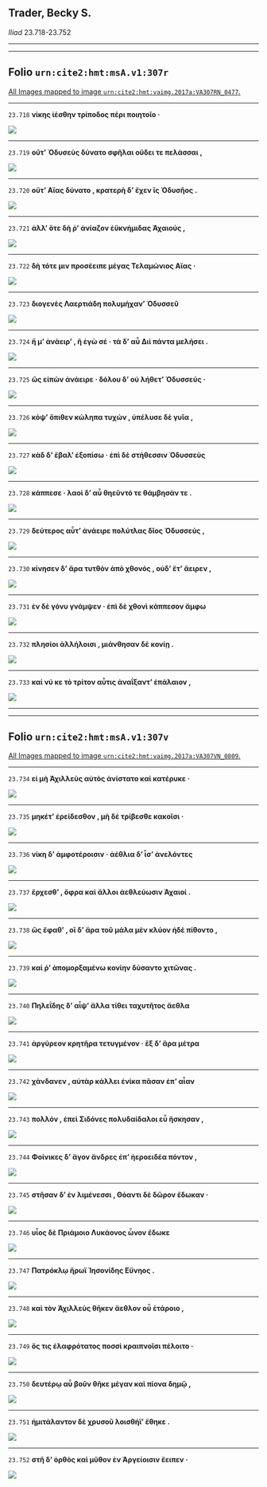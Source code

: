 

## Trader, Becky S.

*Iliad* 23.718-23.752

---

---

## **Folio `urn:cite2:hmt:msA.v1:307r`**



[All Images mapped to image `urn:cite2:hmt:vaimg.2017a:VA307RN_0477`.](http://www.homermultitext.org/ict2/index.html?urn=urn:cite2:hmt:vaimg.2017a:VA307RN_0477@0.2104,0.3885,0.3801,0.01840&urn=urn:cite2:hmt:vaimg.2017a:VA307RN_0477@0.2104,0.4043,0.4431,0.02296&urn=urn:cite2:hmt:vaimg.2017a:VA307RN_0477@0.2098,0.4213,0.4298,0.02559&urn=urn:cite2:hmt:vaimg.2017a:VA307RN_0477@0.2091,0.4430,0.4298,0.02559&urn=urn:cite2:hmt:vaimg.2017a:VA307RN_0477@0.2133,0.4604,0.4488,0.02254&urn=urn:cite2:hmt:vaimg.2017a:VA307RN_0477@0.2089,0.4776,0.4215,0.03015&urn=urn:cite2:hmt:vaimg.2017a:VA307RN_0477@0.2159,0.4979,0.4458,0.02393&urn=urn:cite2:hmt:vaimg.2017a:VA307RN_0477@0.2124,0.5154,0.4468,0.02462&urn=urn:cite2:hmt:vaimg.2017a:VA307RN_0477@0.2098,0.5342,0.4493,0.02656&urn=urn:cite2:hmt:vaimg.2017a:VA307RN_0477@0.2196,0.5550,0.4366,0.02642&urn=urn:cite2:hmt:vaimg.2017a:VA307RN_0477@0.2141,0.5729,0.4132,0.03071&urn=urn:cite2:hmt:vaimg.2017a:VA307RN_0477@0.2071,0.5924,0.4759,0.02697&urn=urn:cite2:hmt:vaimg.2017a:VA307RN_0477@0.2187,0.6101,0.4480,0.02683&urn=urn:cite2:hmt:vaimg.2017a:VA307RN_0477@0.2179,0.6300,0.4480,0.02932&urn=urn:cite2:hmt:vaimg.2017a:VA307RN_0477@0.2154,0.6512,0.4381,0.02739&urn=urn:cite2:hmt:vaimg.2017a:VA307RN_0477@0.2155,0.6664,0.4521,0.03679)

---- 

 `23.718`  **νίκης ἱέσθην τρίποδος πέρι ποιητοῖο ·** 

 <a href="http://www.homermultitext.org/ict2/index.html?urn=urn:cite2:hmt:vaimg.2017a:VA307RN_0477@0.2104,0.3885,0.3801,0.01840"><img src="http://beta.hpcc.uh.edu/scs/image/500/500/urn:cite2:hmt:vaimg.2017a:VA307RN_0477@0.2104,0.3885,0.3801,0.01840"/></a> 

---- 

 `23.719`  **οὔτʼ Ὀδυσεὺς δύνατο σφῆλαι οὔδει τε πελάσσαι ,** 

 <a href="http://www.homermultitext.org/ict2/index.html?urn=urn:cite2:hmt:vaimg.2017a:VA307RN_0477@0.2104,0.4043,0.4431,0.02296"><img src="http://beta.hpcc.uh.edu/scs/image/500/500/urn:cite2:hmt:vaimg.2017a:VA307RN_0477@0.2104,0.4043,0.4431,0.02296"/></a> 

---- 

 `23.720`  **οὔτʼ Αἴας δύνατο , κρατερὴ δʼ ἔχεν ἲς Ὀδυσῆος .** 

 <a href="http://www.homermultitext.org/ict2/index.html?urn=urn:cite2:hmt:vaimg.2017a:VA307RN_0477@0.2098,0.4213,0.4298,0.02559"><img src="http://beta.hpcc.uh.edu/scs/image/500/500/urn:cite2:hmt:vaimg.2017a:VA307RN_0477@0.2098,0.4213,0.4298,0.02559"/></a> 

---- 

 `23.721`  **ἀλλʼ ὅτε δή ῥʼ ἀνίαζον ἐϋκνήμιδας Ἀχαιούς ,** 

 <a href="http://www.homermultitext.org/ict2/index.html?urn=urn:cite2:hmt:vaimg.2017a:VA307RN_0477@0.2091,0.4430,0.4298,0.02559"><img src="http://beta.hpcc.uh.edu/scs/image/500/500/urn:cite2:hmt:vaimg.2017a:VA307RN_0477@0.2091,0.4430,0.4298,0.02559"/></a> 

---- 

 `23.722`  **δὴ τότε μιν προσέειπε μέγας Τελαμώνιος Αἴας ·** 

 <a href="http://www.homermultitext.org/ict2/index.html?urn=urn:cite2:hmt:vaimg.2017a:VA307RN_0477@0.2133,0.4604,0.4488,0.02254"><img src="http://beta.hpcc.uh.edu/scs/image/500/500/urn:cite2:hmt:vaimg.2017a:VA307RN_0477@0.2133,0.4604,0.4488,0.02254"/></a> 

---- 

 `23.723`  **διογενὲς Λαερτιάδη πολυμήχανʼ Ὀδυσσεῦ** 

 <a href="http://www.homermultitext.org/ict2/index.html?urn=urn:cite2:hmt:vaimg.2017a:VA307RN_0477@0.2089,0.4776,0.4215,0.03015"><img src="http://beta.hpcc.uh.edu/scs/image/500/500/urn:cite2:hmt:vaimg.2017a:VA307RN_0477@0.2089,0.4776,0.4215,0.03015"/></a> 

---- 

 `23.724`  **ἤ μʼ ἀνάειρʼ , ἢ ἐγὼ σέ · τὰ δʼ αὖ Διὶ πάντα μελήσει .** 

 <a href="http://www.homermultitext.org/ict2/index.html?urn=urn:cite2:hmt:vaimg.2017a:VA307RN_0477@0.2159,0.4979,0.4458,0.02393"><img src="http://beta.hpcc.uh.edu/scs/image/500/500/urn:cite2:hmt:vaimg.2017a:VA307RN_0477@0.2159,0.4979,0.4458,0.02393"/></a> 

---- 

 `23.725`  **ὣς εἰπὼν ἀνάειρε · δόλου δʼ οὐ λήθετʼ Ὀδυσσεύς ·** 

 <a href="http://www.homermultitext.org/ict2/index.html?urn=urn:cite2:hmt:vaimg.2017a:VA307RN_0477@0.2124,0.5154,0.4468,0.02462"><img src="http://beta.hpcc.uh.edu/scs/image/500/500/urn:cite2:hmt:vaimg.2017a:VA307RN_0477@0.2124,0.5154,0.4468,0.02462"/></a> 

---- 

 `23.726`  **κόψʼ ὄπιθεν κώληπα τυχών , ὑπέλυσε δὲ γυῖα ,** 

 <a href="http://www.homermultitext.org/ict2/index.html?urn=urn:cite2:hmt:vaimg.2017a:VA307RN_0477@0.2098,0.5342,0.4493,0.02656"><img src="http://beta.hpcc.uh.edu/scs/image/500/500/urn:cite2:hmt:vaimg.2017a:VA307RN_0477@0.2098,0.5342,0.4493,0.02656"/></a> 

---- 

 `23.727`  **κὰδ δʼ ἔβαλʼ ἐξοπίσω · ἐπὶ δὲ στήθεσσιν Ὀδυσσεὺς** 

 <a href="http://www.homermultitext.org/ict2/index.html?urn=urn:cite2:hmt:vaimg.2017a:VA307RN_0477@0.2196,0.5550,0.4366,0.02642"><img src="http://beta.hpcc.uh.edu/scs/image/500/500/urn:cite2:hmt:vaimg.2017a:VA307RN_0477@0.2196,0.5550,0.4366,0.02642"/></a> 

---- 

 `23.728`  **κάππεσε · λαοὶ δʼ αὖ θηεῦντό τε θάμβησάν τε .** 

 <a href="http://www.homermultitext.org/ict2/index.html?urn=urn:cite2:hmt:vaimg.2017a:VA307RN_0477@0.2141,0.5729,0.4132,0.03071"><img src="http://beta.hpcc.uh.edu/scs/image/500/500/urn:cite2:hmt:vaimg.2017a:VA307RN_0477@0.2141,0.5729,0.4132,0.03071"/></a> 

---- 

 `23.729`  **δεύτερος αὖτʼ ἀνάειρε πολύτλας δῖος Ὀδυσσεύς ,** 

 <a href="http://www.homermultitext.org/ict2/index.html?urn=urn:cite2:hmt:vaimg.2017a:VA307RN_0477@0.2071,0.5924,0.4759,0.02697"><img src="http://beta.hpcc.uh.edu/scs/image/500/500/urn:cite2:hmt:vaimg.2017a:VA307RN_0477@0.2071,0.5924,0.4759,0.02697"/></a> 

---- 

 `23.730`  **κίνησεν δʼ ἄρα τυτθὸν ἀπὸ χθονός , οὐδʼ ἔτʼ ἄειρεν ,** 

 <a href="http://www.homermultitext.org/ict2/index.html?urn=urn:cite2:hmt:vaimg.2017a:VA307RN_0477@0.2187,0.6101,0.4480,0.02683"><img src="http://beta.hpcc.uh.edu/scs/image/500/500/urn:cite2:hmt:vaimg.2017a:VA307RN_0477@0.2187,0.6101,0.4480,0.02683"/></a> 

---- 

 `23.731`  **ἐν δὲ γόνυ γνάμψεν · ἐπὶ δὲ χθονὶ κάππεσον ἄμφω** 

 <a href="http://www.homermultitext.org/ict2/index.html?urn=urn:cite2:hmt:vaimg.2017a:VA307RN_0477@0.2179,0.6300,0.4480,0.02932"><img src="http://beta.hpcc.uh.edu/scs/image/500/500/urn:cite2:hmt:vaimg.2017a:VA307RN_0477@0.2179,0.6300,0.4480,0.02932"/></a> 

---- 

 `23.732`  **πλησίοι ἀλλήλοισι , μιάνθησαν δὲ κονίῃ .** 

 <a href="http://www.homermultitext.org/ict2/index.html?urn=urn:cite2:hmt:vaimg.2017a:VA307RN_0477@0.2154,0.6512,0.4381,0.02739"><img src="http://beta.hpcc.uh.edu/scs/image/500/500/urn:cite2:hmt:vaimg.2017a:VA307RN_0477@0.2154,0.6512,0.4381,0.02739"/></a> 

---- 

 `23.733`  **καί νύ κε τὸ τρίτον αὖτις ἀναΐξαντʼ ἐπάλαιον ,** 

 <a href="http://www.homermultitext.org/ict2/index.html?urn=urn:cite2:hmt:vaimg.2017a:VA307RN_0477@0.2155,0.6664,0.4521,0.03679"><img src="http://beta.hpcc.uh.edu/scs/image/500/500/urn:cite2:hmt:vaimg.2017a:VA307RN_0477@0.2155,0.6664,0.4521,0.03679"/></a> 

---

---

## **Folio `urn:cite2:hmt:msA.v1:307v`**



[All Images mapped to image `urn:cite2:hmt:vaimg.2017a:VA307VN_0809`.](http://www.homermultitext.org/ict2/index.html?urn=urn:cite2:hmt:vaimg.2017a:VA307VN_0809@0.4880,0.2419,0.4134,0.02656&urn=urn:cite2:hmt:vaimg.2017a:VA307VN_0809@0.4880,0.2607,0.4134,0.02545&urn=urn:cite2:hmt:vaimg.2017a:VA307VN_0809@0.4880,0.2607,0.4134,0.02545&urn=urn:cite2:hmt:vaimg.2017a:VA307VN_0809@0.4880,0.3017,0.4134,0.02434&urn=urn:cite2:hmt:vaimg.2017a:VA307VN_0809@0.4880,0.3183,0.4340,0.02490&urn=urn:cite2:hmt:vaimg.2017a:VA307VN_0809@0.4880,0.3353,0.4340,0.02766&urn=urn:cite2:hmt:vaimg.2017a:VA307VN_0809@0.4891,0.3544,0.4193,0.02656&urn=urn:cite2:hmt:vaimg.2017a:VA307VN_0809@0.4891,0.3770,0.4274,0.02434&urn=urn:cite2:hmt:vaimg.2017a:VA307VN_0809@0.4891,0.3959,0.4274,0.02766&urn=urn:cite2:hmt:vaimg.2017a:VA307VN_0809@0.4891,0.4141,0.4274,0.02545&urn=urn:cite2:hmt:vaimg.2017a:VA307VN_0809@0.4891,0.4333,0.4274,0.02600&urn=urn:cite2:hmt:vaimg.2017a:VA307VN_0809@0.4891,0.4538,0.4274,0.02379&urn=urn:cite2:hmt:vaimg.2017a:VA307VN_0809@0.4891,0.4726,0.3841,0.02434&urn=urn:cite2:hmt:vaimg.2017a:VA307VN_0809@0.4891,0.4909,0.3841,0.02434&urn=urn:cite2:hmt:vaimg.2017a:VA307VN_0809@0.4891,0.5112,0.3841,0.02379&urn=urn:cite2:hmt:vaimg.2017a:VA307VN_0809@0.4891,0.5296,0.4070,0.02545&urn=urn:cite2:hmt:vaimg.2017a:VA307VN_0809@0.4838,0.5473,0.4169,0.02379&urn=urn:cite2:hmt:vaimg.2017a:VA307VN_0809@0.4838,0.5663,0.3841,0.02545&urn=urn:cite2:hmt:vaimg.2017a:VA307VN_0809@0.4838,0.5859,0.4132,0.02490)

---- 

 `23.734`  **εἰ μὴ Ἀχιλλεὺς αὐτὸς ἀνίστατο καὶ κατέρυκε ·** 

 <a href="http://www.homermultitext.org/ict2/index.html?urn=urn:cite2:hmt:vaimg.2017a:VA307VN_0809@0.4880,0.2419,0.4134,0.02656"><img src="http://beta.hpcc.uh.edu/scs/image/500/500/urn:cite2:hmt:vaimg.2017a:VA307VN_0809@0.4880,0.2419,0.4134,0.02656"/></a> 

---- 

 `23.735`  **μηκέτʼ ἐρείδεσθον , μὴ δὲ τρίβεσθε κακοῖσι ·** 

 <a href="http://www.homermultitext.org/ict2/index.html?urn=urn:cite2:hmt:vaimg.2017a:VA307VN_0809@0.4880,0.2607,0.4134,0.02545"><img src="http://beta.hpcc.uh.edu/scs/image/500/500/urn:cite2:hmt:vaimg.2017a:VA307VN_0809@0.4880,0.2607,0.4134,0.02545"/></a> 

---- 

 `23.736`  **νίκη δʼ ἀμφοτέροισιν · ἀέθλια δʼ ἶσʼ ἀνελόντες** 

 <a href="http://www.homermultitext.org/ict2/index.html?urn=urn:cite2:hmt:vaimg.2017a:VA307VN_0809@0.4880,0.2607,0.4134,0.02545"><img src="http://beta.hpcc.uh.edu/scs/image/500/500/urn:cite2:hmt:vaimg.2017a:VA307VN_0809@0.4880,0.2607,0.4134,0.02545"/></a> 

---- 

 `23.737`  **ἔρχεσθʼ , ὄφρα καὶ ἄλλοι ἀεθλεύωσιν Ἀχαιοί .** 

 <a href="http://www.homermultitext.org/ict2/index.html?urn=urn:cite2:hmt:vaimg.2017a:VA307VN_0809@0.4880,0.3017,0.4134,0.02434"><img src="http://beta.hpcc.uh.edu/scs/image/500/500/urn:cite2:hmt:vaimg.2017a:VA307VN_0809@0.4880,0.3017,0.4134,0.02434"/></a> 

---- 

 `23.738`  **ὣς ἔφαθʼ , οἳ δʼ ἄρα τοῦ μάλα μὲν κλύον ἠδὲ πίθοντο ,** 

 <a href="http://www.homermultitext.org/ict2/index.html?urn=urn:cite2:hmt:vaimg.2017a:VA307VN_0809@0.4880,0.3183,0.4340,0.02490"><img src="http://beta.hpcc.uh.edu/scs/image/500/500/urn:cite2:hmt:vaimg.2017a:VA307VN_0809@0.4880,0.3183,0.4340,0.02490"/></a> 

---- 

 `23.739`  **καί ῥʼ ἀπομορξαμένω κονίην δύσαντο χιτῶνας .** 

 <a href="http://www.homermultitext.org/ict2/index.html?urn=urn:cite2:hmt:vaimg.2017a:VA307VN_0809@0.4880,0.3353,0.4340,0.02766"><img src="http://beta.hpcc.uh.edu/scs/image/500/500/urn:cite2:hmt:vaimg.2017a:VA307VN_0809@0.4880,0.3353,0.4340,0.02766"/></a> 

---- 

 `23.740`  **Πηλεΐδης δʼ αἶψʼ ἄλλα τίθει ταχυτῆτος ἄεθλα** 

 <a href="http://www.homermultitext.org/ict2/index.html?urn=urn:cite2:hmt:vaimg.2017a:VA307VN_0809@0.4891,0.3544,0.4193,0.02656"><img src="http://beta.hpcc.uh.edu/scs/image/500/500/urn:cite2:hmt:vaimg.2017a:VA307VN_0809@0.4891,0.3544,0.4193,0.02656"/></a> 

---- 

 `23.741`  **ἀργύρεον κρητῆρα τετυγμένον · ἓξ δʼ ἄρα μέτρα** 

 <a href="http://www.homermultitext.org/ict2/index.html?urn=urn:cite2:hmt:vaimg.2017a:VA307VN_0809@0.4891,0.3770,0.4274,0.02434"><img src="http://beta.hpcc.uh.edu/scs/image/500/500/urn:cite2:hmt:vaimg.2017a:VA307VN_0809@0.4891,0.3770,0.4274,0.02434"/></a> 

---- 

 `23.742`  **χάνδανεν , αὐτὰρ κάλλει ἐνίκα πᾶσαν ἐπʼ αἶαν** 

 <a href="http://www.homermultitext.org/ict2/index.html?urn=urn:cite2:hmt:vaimg.2017a:VA307VN_0809@0.4891,0.3959,0.4274,0.02766"><img src="http://beta.hpcc.uh.edu/scs/image/500/500/urn:cite2:hmt:vaimg.2017a:VA307VN_0809@0.4891,0.3959,0.4274,0.02766"/></a> 

---- 

 `23.743`  **πολλόν , ἐπεὶ Σιδόνες πολυδαίδαλοι εὖ ἤσκησαν ,** 

 <a href="http://www.homermultitext.org/ict2/index.html?urn=urn:cite2:hmt:vaimg.2017a:VA307VN_0809@0.4891,0.4141,0.4274,0.02545"><img src="http://beta.hpcc.uh.edu/scs/image/500/500/urn:cite2:hmt:vaimg.2017a:VA307VN_0809@0.4891,0.4141,0.4274,0.02545"/></a> 

---- 

 `23.744`  **Φοίνικες δʼ ἄγον ἄνδρες ἐπʼ ἠεροειδέα πόντον ,** 

 <a href="http://www.homermultitext.org/ict2/index.html?urn=urn:cite2:hmt:vaimg.2017a:VA307VN_0809@0.4891,0.4333,0.4274,0.02600"><img src="http://beta.hpcc.uh.edu/scs/image/500/500/urn:cite2:hmt:vaimg.2017a:VA307VN_0809@0.4891,0.4333,0.4274,0.02600"/></a> 

---- 

 `23.745`  **στῆσαν δʼ ἐν λιμένεσσι , Θόαντι δὲ δῶρον ἔδωκαν ·** 

 <a href="http://www.homermultitext.org/ict2/index.html?urn=urn:cite2:hmt:vaimg.2017a:VA307VN_0809@0.4891,0.4538,0.4274,0.02379"><img src="http://beta.hpcc.uh.edu/scs/image/500/500/urn:cite2:hmt:vaimg.2017a:VA307VN_0809@0.4891,0.4538,0.4274,0.02379"/></a> 

---- 

 `23.746`  **υἷος δὲ Πριάμοιο Λυκάονος ὦνον ἔδωκε** 

 <a href="http://www.homermultitext.org/ict2/index.html?urn=urn:cite2:hmt:vaimg.2017a:VA307VN_0809@0.4891,0.4726,0.3841,0.02434"><img src="http://beta.hpcc.uh.edu/scs/image/500/500/urn:cite2:hmt:vaimg.2017a:VA307VN_0809@0.4891,0.4726,0.3841,0.02434"/></a> 

---- 

 `23.747`  **Πατρόκλῳ ἥρωϊ Ἰησονίδης Εὔνηος .** 

 <a href="http://www.homermultitext.org/ict2/index.html?urn=urn:cite2:hmt:vaimg.2017a:VA307VN_0809@0.4891,0.4909,0.3841,0.02434"><img src="http://beta.hpcc.uh.edu/scs/image/500/500/urn:cite2:hmt:vaimg.2017a:VA307VN_0809@0.4891,0.4909,0.3841,0.02434"/></a> 

---- 

 `23.748`  **καὶ τὸν Ἀχιλλεὺς θῆκεν ἄεθλον οὗ ἑτάροιο ,** 

 <a href="http://www.homermultitext.org/ict2/index.html?urn=urn:cite2:hmt:vaimg.2017a:VA307VN_0809@0.4891,0.5112,0.3841,0.02379"><img src="http://beta.hpcc.uh.edu/scs/image/500/500/urn:cite2:hmt:vaimg.2017a:VA307VN_0809@0.4891,0.5112,0.3841,0.02379"/></a> 

---- 

 `23.749`  **ὅς τις ἐλαφρότατος ποσσὶ κραιπνοῖσι πέλοιτο ·** 

 <a href="http://www.homermultitext.org/ict2/index.html?urn=urn:cite2:hmt:vaimg.2017a:VA307VN_0809@0.4891,0.5296,0.4070,0.02545"><img src="http://beta.hpcc.uh.edu/scs/image/500/500/urn:cite2:hmt:vaimg.2017a:VA307VN_0809@0.4891,0.5296,0.4070,0.02545"/></a> 

---- 

 `23.750`  **δευτέρῳ αὖ βοῦν θῆκε μέγαν καὶ πίονα δημῷ ,** 

 <a href="http://www.homermultitext.org/ict2/index.html?urn=urn:cite2:hmt:vaimg.2017a:VA307VN_0809@0.4838,0.5473,0.4169,0.02379"><img src="http://beta.hpcc.uh.edu/scs/image/500/500/urn:cite2:hmt:vaimg.2017a:VA307VN_0809@0.4838,0.5473,0.4169,0.02379"/></a> 

---- 

 `23.751`  **ἡμιτάλαντον δὲ χρυσοῦ λοισθήϊʼ ἔθηκε .** 

 <a href="http://www.homermultitext.org/ict2/index.html?urn=urn:cite2:hmt:vaimg.2017a:VA307VN_0809@0.4838,0.5663,0.3841,0.02545"><img src="http://beta.hpcc.uh.edu/scs/image/500/500/urn:cite2:hmt:vaimg.2017a:VA307VN_0809@0.4838,0.5663,0.3841,0.02545"/></a> 

---- 

 `23.752`  **στῆ δʼ ὀρθὸς καὶ μῦθον ἐν Ἀργείοισιν ἔειπεν ·** 

 <a href="http://www.homermultitext.org/ict2/index.html?urn=urn:cite2:hmt:vaimg.2017a:VA307VN_0809@0.4838,0.5859,0.4132,0.02490"><img src="http://beta.hpcc.uh.edu/scs/image/500/500/urn:cite2:hmt:vaimg.2017a:VA307VN_0809@0.4838,0.5859,0.4132,0.02490"/></a> 